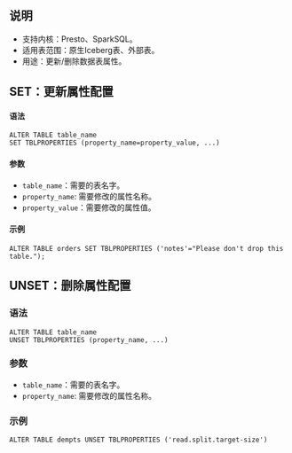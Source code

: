 ## 说明
- 支持内核：Presto、SparkSQL。
- 适用表范围：原生Iceberg表、外部表。
- 用途：更新/删除数据表属性。

## SET：更新属性配置
#### 语法
```
ALTER TABLE table_name 
SET TBLPROPERTIES (property_name=property_value, ...)
```

#### 参数
- `table_name`：需要的表名字。
- `property_name`: 需要修改的属性名称。
- `property_value`：需要修改的属性值。

#### 示例
```
ALTER TABLE orders SET TBLPROPERTIES ('notes'="Please don't drop this table.");
```


## UNSET：删除属性配置
### 语法
```
ALTER TABLE table_name 
UNSET TBLPROPERTIES (property_name, ...)
```

### 参数
- `table_name`：需要的表名字。
- `property_name`: 需要修改的属性名称。

### 示例
```
ALTER TABLE dempts UNSET TBLPROPERTIES ('read.split.target-size')
```



